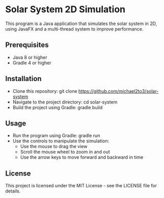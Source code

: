# Solar System 2D Simulation

This program is a Java application that simulates the solar system in 2D, using JavaFX and a multi-thread system to improve performance.
## Prerequisites

- Java 8 or higher
- Gradle 4 or higher

## Installation

- Clone this repository: git clone https://github.com/michael2to3/solar-system
- Navigate to the project directory: cd solar-system
- Build the project using Gradle: gradle build

## Usage

- Run the program using Gradle: gradle run
- Use the controls to manipulate the simulation:
	- Use the mouse to drag the view
	- Scroll the mouse wheel to zoom in and out
	- Use the arrow keys to move forward and backward in time

## License

This project is licensed under the MIT License - see the LICENSE file for details.
